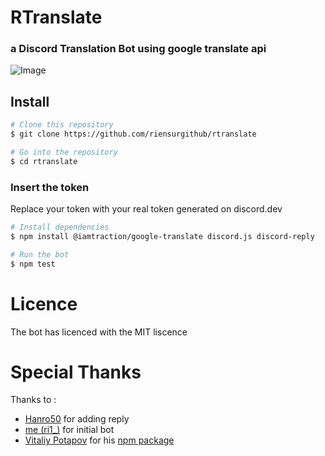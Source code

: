 # RTranslate 
### a Discord Translation Bot using google translate api
![Image](https://repository-images.githubusercontent.com/385170286/84817780-e2b4-11eb-9741-467b27ed1ab6)

## Install
```bash
# Clone this repository
$ git clone https://github.com/riensurgithub/rtranslate

# Go into the repository
$ cd rtranslate
```
### Insert the token
Replace your token with your real token generated on discord.dev
```bash
# Install dependencies
$ npm install @iamtraction/google-translate discord.js discord-reply

# Run the bot
$ npm test
```
# Licence
The bot has licenced with the MIT liscence

# Special Thanks
Thanks to :
- [Hanro50](https://github.com/Hanro50) for adding reply
- [me (ri1_)](https://github.com/riensurgithub) for initial bot
- [Vitaliy Potapov](https://github.com/vitalets) for his [npm package](https://github.com/vitalets/google-translate-api)

